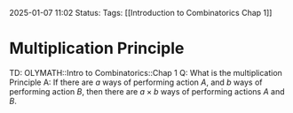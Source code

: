 2025-01-07 11:02
Status: 
Tags: [[Introduction to Combinatorics Chap 1]]
# Multiplication Principle

TD: OLYMATH::Intro to Combinatorics::Chap 1
Q: What is the multiplication Principle
A: If there are $a$ ways of performing action $A$, and $b$ ways of performing action $B$, then there are $a \times b$ ways of performing actions $A$ and $B$.
<!--ID: 1736247974582-->

